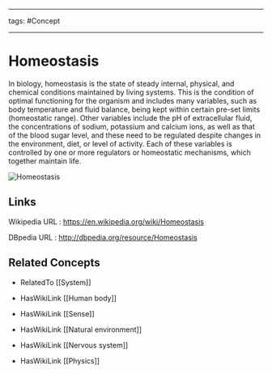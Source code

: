 




---

tags: #Concept

---
# Homeostasis


In biology, homeostasis is the state of steady internal, physical, and chemical conditions maintained by living systems. This is the condition of optimal functioning for the organism and includes many variables, such as body temperature and fluid balance, being kept within certain pre-set limits (homeostatic range). Other variables include the pH of extracellular fluid, the concentrations of sodium, potassium and calcium ions, as well as that of the blood sugar level, and these need to be regulated despite changes in the environment, diet, or level of activity. Each of these variables is controlled by one or more regulators or homeostatic mechanisms, which together maintain life.

![Homeostasis](http://commons.wikimedia.org/wiki/Special:FilePath/Body_Temp_Variation.svg?width=300)


## Links


Wikipedia URL : https://en.wikipedia.org/wiki/Homeostasis

DBpedia URL : http://dbpedia.org/resource/Homeostasis


## Related Concepts


- RelatedTo [[System]]

- HasWikiLink [[Human body]]

- HasWikiLink [[Sense]]

- HasWikiLink [[Natural environment]]

- HasWikiLink [[Nervous system]]

- HasWikiLink [[Physics]]